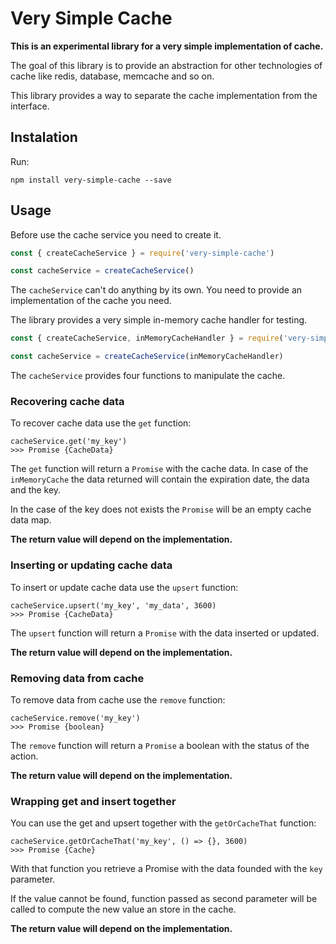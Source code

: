 # Very Simple Cache

**This is an experimental library for a very simple implementation of cache.**

The goal of this library is to provide an abstraction for other technologies of cache like
redis, database, memcache and so on.

This library provides a way to separate the cache implementation from the interface.

## Instalation

Run:

```
npm install very-simple-cache --save
```

## Usage

Before use the cache service you need to create it.

```javascript
const { createCacheService } = require('very-simple-cache')

const cacheService = createCacheService()
```

The `cacheService` can't do anything by its own. You need to provide an implementation
of the cache you need.

The library provides a very simple in-memory cache handler for testing.

```javascript
const { createCacheService, inMemoryCacheHandler } = require('very-simple-cache')

const cacheService = createCacheService(inMemoryCacheHandler)
```

The `cacheService` provides four functions to manipulate the cache. 

### Recovering cache data

To recover cache data use the `get` function:

```
cacheService.get('my_key')
>>> Promise {CacheData}
```

The `get` function will return a `Promise` with the cache data. In case of the `inMemoryCache`
the data returned will contain the expiration date, the data and the key.

In the case of the key does not exists the `Promise` will be an empty cache data map.

**The return value will depend on the implementation.**

### Inserting or updating cache data

To insert or update cache data use the `upsert` function:

```
cacheService.upsert('my_key', 'my_data', 3600)
>>> Promise {CacheData}
```

The `upsert` function will return a `Promise` with the data inserted or updated.

**The return value will depend on the implementation.**

### Removing data from cache

To remove data from cache use the `remove` function:

```
cacheService.remove('my_key')
>>> Promise {boolean}
```

The `remove` function will return a `Promise` a boolean with the status of the action.

**The return value will depend on the implementation.**

### Wrapping get and insert together

You can use the get and upsert together with the `getOrCacheThat` function:

```
cacheService.getOrCacheThat('my_key', () => {}, 3600)
>>> Promise {Cache}
```

With that function you retrieve a Promise with the data founded with the `key` parameter.

If the value cannot be found, function passed as second parameter will be called to 
compute the new value an store in the cache. 

**The return value will depend on the implementation.**
